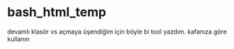 # bash_html_temp

devamlı klasör vs açmaya üşendiğim için böyle bi tool yazdım. kafanıza göre kullanın
